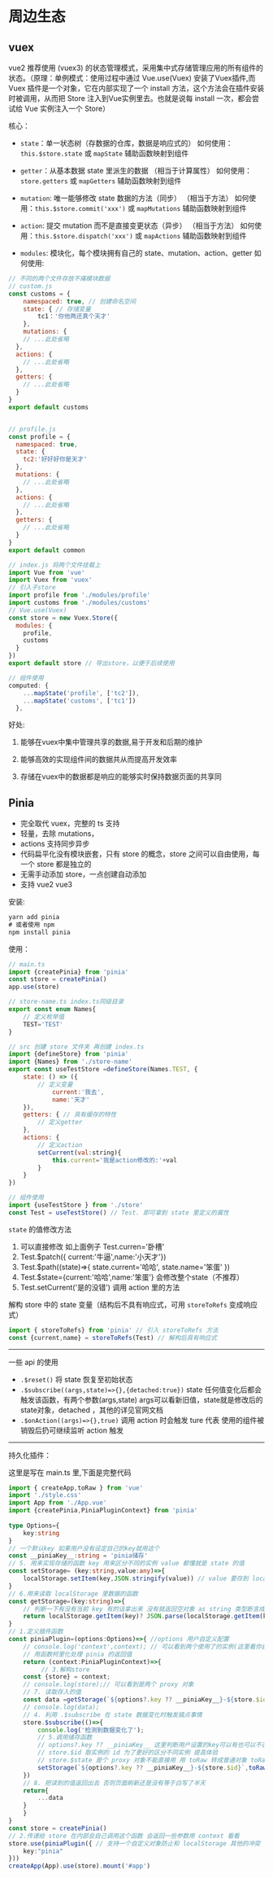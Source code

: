 # 周边生态


## vuex

vue2 推荐使用 (vuex3) 的状态管理模式，采用集中式存储管理应用的所有组件的状态。（原理：单例模式：使用过程中通过 Vue.use(Vuex) 安装了Vuex插件,而Vuex 插件是一个对象，它在内部实现了一个 install 方法，这个方法会在插件安装时被调用，从而把 Store 注入到Vue实例里去。也就是说每 install 一次，都会尝试给 Vue 实例注入一个 Store）

核心：

- `state`：单一状态树（存数据的仓库，数据是响应式的）
    如何使用：`this.$store.state` 或 `mapState` 辅助函数映射到组件
- `getter`：从基本数据 state 里派生的数据 （相当于计算属性） 
    如何使用：`store.getters` 或 `mapGetters` 辅助函数映射到组件
- `mutation`: 唯一能够修改 state 数据的方法（同步） （相当于方法）
    如何使用：`this.$store.commit('xxx')` 或 `mapMutations` 辅助函数映射到组件
- `action`: 提交 mutation 而不是直接变更状态（异步） （相当于方法）
    如何使用：`this.$store.dispatch('xxx')` 或 `mapActions` 辅助函数映射到组件

- `modules`: 模块化，每个模块拥有自己的 state、mutation、action、getter
    如何使用: 

```js
// 不同的两个文件存放不痛模块数据
// custom.js
const customs = {
    namespaced: true, // 创建命名空间
    state: { // 存储变量
        tc1：'你他两还真个天才'
    },
    mutations: {
    // ...此处省略
  },
  actions: {
    // ...此处省略
  },
  getters: {
    // ...此处省略
  }
}
export default customs


// profile.js
const profile = {
  namespaced: true,
  state: {
    tc2:'好好好你是天才'
  },
  mutations: {
    // ...此处省略
  },
  actions: {
    // ...此处省略
  },
  getters: {
    // ...此处省略
  }
}
export default common

// index.js 将两个文件挂载上
import Vue from 'vue'
import Vuex from 'vuex'
// 引入子store
import profile from './modules/profile'
import customs from './modules/customs'
// Vue.use(Vuex)
const store = new Vuex.Store({
  modules: {
    profile,
    customs
  }
})
export default store // 导出store，以便于后续使用

// 组件使用
computed: {
    ...mapState('profile', ['tc2']),
    ...mapState('customs', ['tc1'])
  },
```

好处:

1. 能够在vuex中集中管理共享的数据,易于开发和后期的维护

2. 能够高效的实现组件间的数据共从而提高开发效率

3. 存储在vuex中的数据都是响应的能够实时保持数据页面的共享同



## Pinia

- 完全取代 vuex，完整的 ts 支持
- 轻量，去除 mutations，
- actions 支持同步异步
- 代码扁平化没有模块嵌套，只有 store 的概念，store 之间可以自由使用，每一个 store 都是独立的
- 无需手动添加 store，一点创建自动添加
- 支持 vue2 vue3

安装:

```js
yarn add pinia
# 或者使用 npm
npm install pinia
```

使用：

```js
// main.ts 
import {createPinia} from 'pinia'
const store = createPinia()
app.use(store)

// store-name.ts index.ts同级目录
export const enum Names{
    // 定义枚举值
    TEST='TEST'
}

// src 创建 store 文件夹 再创建 index.ts
import {defineStore} from 'pinia'
import {Names} from './store-name'
export const useTestStore =defineStore(Names.TEST, {
    state: () => ({
        // 定义变量
            current:'我去',
            name:'天才'
    }),
    getters: { // 具有缓存的特性
        // 定义getter
    },
    actions: {
        // 定义action
        setCurrent(val:string){
            this.current='我是action修改的:'+val
        }
    }
})

// 组件使用
import {useTestStore } from './store'
const Test = useTestStore() // Test. 即可拿到 state 里定义的属性

```

`state` 的值修改方法

1. 可以直接修改 如上面例子 Test.curren='卧槽'
2. Test.$patch({ current:'牛逼',name:'小天才'})
3. Test.$path((state)=>{
    state.current='哈哈',
    state.name='笨蛋'
    })
4. Test.$state={current:'哈哈',name:'笨蛋'} 会修改整个state（不推荐）
5. Test.setCurrent('是的没错') 调用 action 里的方法

解构 store 中的 state 变量（结构后不具有响应式，可用 `storeToRefs` 变成响应式）

```js
import { storeToRefs} from 'pinia' // 引入 storeToRefs 方法
const {current,name} = storeToRefs(Test) // 解构后具有响应式
```
---

一些 api 的使用

 - `.$reset()` 将 state 恢复至初始状态
- `.$subscribe((args,state)=>{},{detached:true})` state 任何值变化后都会触发该函数，有两个参数(args,state) args可以看新旧值，state就是修改后的state对象，detached ，其他的详见官网文档
- `.$onAction((args)=>{},true)` 调用 action 时会触发  ture 代表 使用的组件被销毁后扔可继续监听 action 触发

---

持久化插件：

这里是写在 main.ts 里,下面是完整代码

```ts
import { createApp,toRaw } from 'vue'
import './style.css'
import App from './App.vue'
import {createPinia,PiniaPluginContext} from 'pinia'
  
type Options={
    key:string
}
// 一个默认key 如果用户没有设定自己的key就用这个
const __piniaKey__:string = 'pinia储存'
// 5. 用来实现存储的函数 key 用来区分不同的实例 value 都懂就是 state 的值
const setStorage= (key:string,value:any)=>{
    localStorage.setItem(key,JSON.stringify(value)) // value 要存到 localStorage 记得把值转换一下
}
// 6.用来读取 localStorage 里数据的函数
const getStorage=(key:string)=>{
    // 判断一下有没有当前 key 有的话拿出来 没有就返回空对象 as string 类型断言成string 因为存的就是string
    return localStorage.getItem(key)? JSON.parse(localStorage.getItem(key) as string):{};
}
// 1.定义插件函数
const piniaPlugin=(options:Options)=>{ //options 用户自定义配置
    // console.log('context',context); // 可以看到两个使用了的实例(这里看你自己调用过几个实例我这里是两个)
    // 用函数柯里化处理 pinia 的返回值 
    return (context:PiniaPluginContext)=>{
         // 3.解构store
    const {store} = context;
    // console.log(store);// 可以看到是两个 proxy 对象
    // 7. 读取存入的值
    const data =getStorage(`${options?.key ?? __piniaKey__}-${store.$id}`)
    // console.log(data);
    // 4. 利用 .$subscribe 在 state 数据变化时触发搞点事情
    store.$subscribe(()=>{
        console.log('检测到数据变化了');
        // 5.调用储存函数
        // options?.key ?? __piniaKey__ 这里判断用户设置的key可以有也可以不设置，不设置就会用上面写的默认的  
        // store.$id 取实例的 id 为了更好的区分不同实例 提高体验
        // store.$state 是个 proxy 对象不能直接用 用 toRaw 转成普通对象 toRaw 是vue的记得上面引入
        setStorage(`${options?.key ?? __piniaKey__}-${store.$id}`,toRaw(store.$state))
    })
    // 8. 把读到的值返回出去 否则页面刷新还是没有等于白写了半天
    return{
        ...data
    }
    }
}
const store = createPinia()
// 2.传递给 store 在内部会自己调用这个函数 会返回一些参数用 context 看看
store.use(piniaPlugin({ // 支持一个自定义对象防止和 localStorage 其他的冲突 也就是 函数要接受的options 这里定义对象了就要用柯里化处理了
    key:"pinia"
}))
createApp(App).use(store).mount('#app')
```


